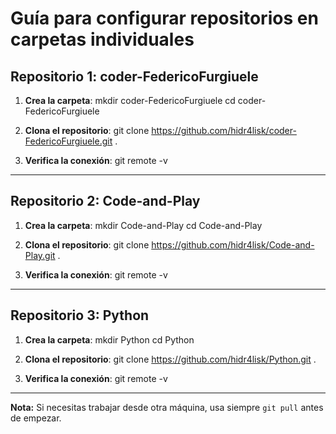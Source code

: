 # Guía para configurar repositorios en carpetas individuales

## Repositorio 1: coder-FedericoFurgiuele
1. **Crea la carpeta**:
   mkdir coder-FedericoFurgiuele
   cd coder-FedericoFurgiuele

2. **Clona el repositorio**:
   git clone https://github.com/hidr4lisk/coder-FedericoFurgiuele.git .

3. **Verifica la conexión**:
   git remote -v

---

## Repositorio 2: Code-and-Play
1. **Crea la carpeta**:
   mkdir Code-and-Play
   cd Code-and-Play

2. **Clona el repositorio**:
   git clone https://github.com/hidr4lisk/Code-and-Play.git .

3. **Verifica la conexión**:
   git remote -v

---

## Repositorio 3: Python
1. **Crea la carpeta**:
   mkdir Python
   cd Python

2. **Clona el repositorio**:
   git clone https://github.com/hidr4lisk/Python.git .

3. **Verifica la conexión**:
   git remote -v

---

**Nota:** Si necesitas trabajar desde otra máquina, usa siempre `git pull` antes de empezar.
